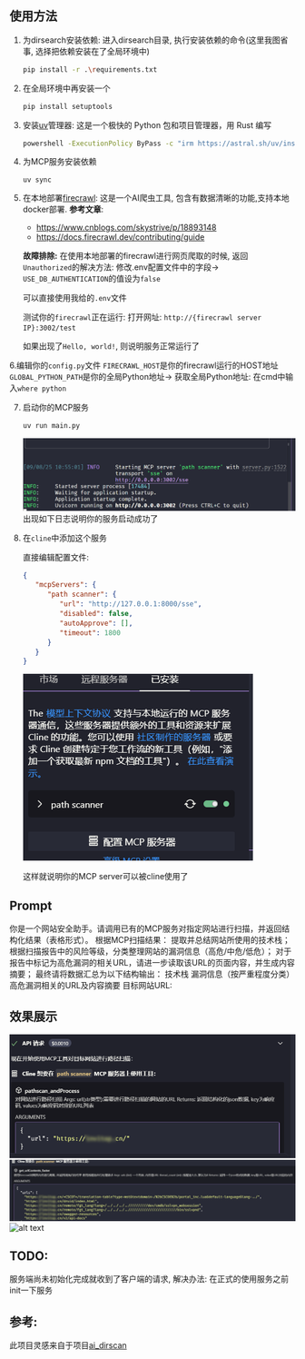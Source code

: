 ## 使用方法
1. 为dirsearch安装依赖: 
   进入dirsearch目录,
   执行安装依赖的命令(这里我图省事, 选择把依赖安装在了全局环境中)
   ```bash
   pip install -r .\requirements.txt
   ```
2. 在全局环境中再安装一个
   ```bash
   pip install setuptools
   ```
3. 安装[uv](https://docs.astral.sh/uv/)管理器: 这是一个极快的 Python 包和项目管理器，用 Rust 编写
   ```bash
   powershell -ExecutionPolicy ByPass -c "irm https://astral.sh/uv/install.ps1 | iex"
   ```
4. 为MCP服务安装依赖
   ```
   uv sync
   ```
5. 在本地部署[firecrawl](https://www.firecrawl.dev/): 这是一个AI爬虫工具, 包含有数据清晰的功能,支持本地docker部署.
   **参考文章**:
   - https://www.cnblogs.com/skystrive/p/18893148
   - https://docs.firecrawl.dev/contributing/guide

   **故障排除:**
   在使用本地部署的firecrawl进行网页爬取的时候, 返回`Unauthorized`的解决方法:
   修改.env配置文件中的字段-> `USE_DB_AUTHENTICATION`的值设为`false`

   可以直接使用我给的`.env`文件

   测试你的`firecrawl`正在运行:
   打开网址: `http://{firecrawl server IP}:3002/test`

   如果出现了`Hello, world!`, 则说明服务正常运行了

6.编辑你的`config.py`文件
   `FIRECRAWL_HOST`是你的firecrawl运行的HOST地址
   `GLOBAL_PYTHON_PATH`是你的全局Python地址-> 获取全局Python地址: 在cmd中输入`where python`

7. 启动你的MCP服务
   ```bash
   uv run main.py
   ```
   ![alt text](./assets/image.png)
   出现如下日志说明你的服务启动成功了
8. 在`cline`中添加这个服务

   直接编辑配置文件:
   ```json
   {
      "mcpServers": {
         "path scanner": {
            "url": "http://127.0.0.1:8000/sse",
            "disabled": false,
            "autoApprove": [],
            "timeout": 1800
         }
      }
   }
   ```
   ![alt text](./assets/image2.png)
   
   这样就说明你的MCP server可以被cline使用了
   

## Prompt
你是一个网站安全助手。请调用已有的MCP服务对指定网站进行扫描，并返回结构化结果（表格形式）。
根据MCP扫描结果：
提取并总结网站所使用的技术栈；
根据扫描报告中的风险等级，分类整理网站的漏洞信息（高危/中危/低危）；
对于报告中标记为高危漏洞的相关URL，请进一步读取该URL的页面内容，并生成内容摘要；
最终请将数据汇总为以下结构输出：
技术栈
漏洞信息（按严重程度分类）
高危漏洞相关的URL及内容摘要
目标网站URL: 

## 效果展示
![alt text](./assets/3.png)
![alt text](./assets/4.png)
![alt text](./assets/5.png)

## TODO:
服务端尚未初始化完成就收到了客户端的请求, 解决办法: 在正式的使用服务之前init一下服务

## 参考:
此项目灵感来自于项目[ai_dirscan](https://github.com/Elitewa/ai_dirscan)
